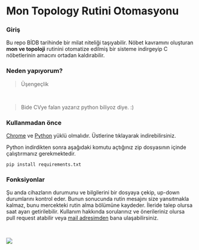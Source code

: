 # Mon Topology Rutini Otomasyonu

### Giriş
Bu repo BİDB tarihinde bir milat niteliği taşıyabilir. Nöbet kavramını oluşturan **mon ve topoloji** rutinini otomatize edilmiş bir sisteme indirgeyip C nöbetlerinin amacını ortadan kaldırabilir.

### Neden yapıyorum?

> Üşengeçlik
<br>

> Bide CVye falan yazarız python biliyoz diye. :)

### Kullanmadan önce

[Chrome](https://dl.google.com/tag/s/appguid%3D%7B8A69D345-D564-463C-AFF1-A69D9E530F96%7D%26iid%3D%7B4B77B947-B1C7-F937-671D-C61FBD15373E%7D%26lang%3Dtr%26browser%3D4%26usagestats%3D1%26appname%3DGoogle%2520Chrome%26needsadmin%3Dprefers%26ap%3Dx64-stable-statsdef_1%26brand%3DFKPE%26installdataindex%3Dempty/update2/installers/ChromeSetup.exe) ve [Python](https://www.python.org/ftp/python/3.10.0/python-3.10.0-amd64.exe) yüklü olmalıdır. Üstlerine tıklayarak indirebilirsiniz.

Python indirdikten sonra aşağıdaki komutu açtığınız zip dosyasının içinde çalıştırmanız gerekmektedir.

```pip install requirements.txt```

### Fonksiyonlar

<!-- Topology sisteminde değişiklik olursa kodda bazı kısımların güncellenmesi gerekebilir. -->
<!-- Mon için şu anda süper bir rutin alıyor, test edilmedi (artık edildi) ama text formatlaması çok iyi oldu; kendimi aştım orda. -->

Şu anda cihazların durumunu ve bilgilerini bir dosyaya çekip, up-down durumlarını kontrol eder. Bunun sonucunda rutin mesajını size yansıtmakla kalmaz, bunu mercekteki rutin alma bölümüne kaydeder. İleride talep olursa saat ayarı getirilebilir. Kullanım hakkında sorularınız ve önerileriniz olursa pull request atabilir veya [mail adresimden](mailto:saraclioglu20@itu.edu.tr) bana ulaşabilirsiniz.

<br>

![](https://media.giphy.com/media/F6L3rTYMhBJL6D0qDL/giphy.gif)

